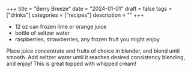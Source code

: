 ﻿+++
title = "Berry Breeze"
date = "2024-01-01"
draft = false
tags = ["drinks"]
categories = ["recipes"]
description = ""
+++

* 12 oz can frozen lime or orange juice
* bottle of seltzer water
* raspberries, strawberries, any frozen fruit you might enjoy

Place juice concentrate and fruits of choice in blender, and blend until smooth. Add seltzer water until it reaches desired consistency blending, and enjoy! This is great topped with whipped cream!